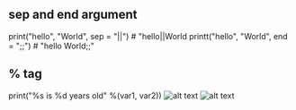 ## sep and end argument
print("hello", "World", sep = "||") # "hello||World
printt("hello", "World", end = ";;") # "hello World;;"

## % tag
print("%s is %d years old" %(var1, var2))
![alt text](image-5.png)
![alt text](image-6.png)